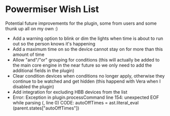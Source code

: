 Powermiser Wish List
==========

Potential future improvements for the plugin, some from users and some thunk up all on my own :)

* Add a warning option to blink or dim the lights when time is about to run out so the person knows it's happening
* Add a maximum time on so the device cannot stay on for more than this amount of time
* Allow "and"/"or" grouping for conditions (this will actually be added to the main core engine in the near future so we only need to add the additional fields in the plugin)
* Clear condition devices when conditions no longer apply, otherwise they continue to be watched and get hidden (this happend with Vera when I disabled the plugin)
* Add integration for excluding HBB devices from the list
* Error: Exception in plugin.processCommand line 154: unexpected EOF while parsing (<unknown>, line 0) CODE: autoOffTimes = ast.literal_eval (parent.states["autoOffTimes"])